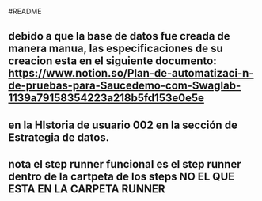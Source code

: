 #README
## debido a que la base de datos fue creada de manera manua, las especificaciones de su creacion esta en el siguiente documento: https://www.notion.so/Plan-de-automatizaci-n-de-pruebas-para-Saucedemo-com-Swaglab-1139a79158354223a218b5fd153e0e5e
## en la HIstoria de usuario 002 en la sección de Estrategia de datos.
## nota el step runner funcional es el step runner dentro de la cartpeta de los steps NO EL QUE ESTA EN LA CARPETA RUNNER
